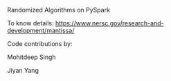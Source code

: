 Randomized Algorithms on PySpark

To know details: https://www.nersc.gov/research-and-development/mantissa/

Code contributions by:

Mohitdeep Singh

Jiyan Yang
